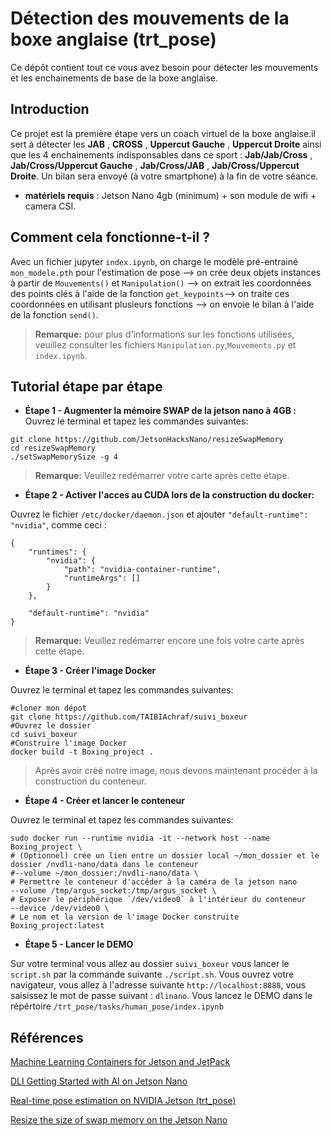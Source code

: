 # Détection des mouvements de la boxe anglaise (trt_pose)
Ce dépôt contient tout ce vous avez besoin pour détecter les mouvements et les enchainements de base de la boxe anglaise.

## Introduction
Ce projet est la première étape vers un coach virtuel de la boxe anglaise.il sert à détecter les **JAB** , **CROSS** , **Uppercut Gauche** , **Uppercut Droite** ainsi que les 4 enchainements indisponsables dans ce sport : **Jab/Jab/Cross** , **Jab/Cross/Uppercut Gauche** , **Jab/Cross/JAB** , **Jab/Cross/Uppercut Droite**. Un bilan sera envoyé (à votre smartphone) à la fin de votre séance. 
- **matériels requis** : Jetson Nano 4gb (minimum) + son module de wifi + camera CSI.
## Comment cela fonctionne-t-il ?
Avec un fichier jupyter `index.ipynb`, on charge le modèle pré-entrainé `mon_modele.pth` pour l'estimation de pose --> on crée deux objets instances à partir de `Mouvements()` et `Manipulation()` --> on extrait les coordonnées des points clés à l'aide de la fonction `get_keypoints`--> on traite ces coordonnées en utilisant plusieurs fonctions --> on envoie le bilan à l'aide de la fonction `send()`.
> **Remarque:** pour plus d'informations sur les fonctions utilisées, veuillez consulter les fichiers `Manipulation.py`,`Mouvements.py` et `index.ipynb`.

## Tutorial étape par étape
- **Étape 1 - Augmenter la mémoire SWAP de la jetson nano à 4GB :** 
Ouvrez le terminal et tapez les commandes suivantes:
```shell
git clone https://github.com/JetsonHacksNano/resizeSwapMemory
cd resizeSwapMemory
./setSwapMemorySize -g 4
```
> **Remarque:** Veuillez redémarrer votre carte après cette étape. 
- **Étape 2 - Activer l'acces au CUDA lors de la construction du docker:** 

Ouvrez le fichier `/etc/docker/daemon.json` et ajouter `"default-runtime": "nvidia"`, comme ceci :
```shell
{
    "runtimes": {
        "nvidia": {
            "path": "nvidia-container-runtime",
            "runtimeArgs": []
        }
    },

    "default-runtime": "nvidia"
}
```
> **Remarque:** Veuillez redémarrer encore une fois votre carte après cette étape. 

- **Étape 3 - Créer l'image Docker**

Ouvrez le terminal et tapez les commandes suivantes:
```shell
#cloner mon dépot
git clone https://github.com/TAIBIAchraf/suivi_boxeur
#Ouvrez le dossier 
cd suivi_boxeur
#Construire l'image Docker
docker build -t Boxing_project .
```
> Après avoir créé notre image, nous devons maintenant procéder à la construction du conteneur.

- **Étape 4 - Créer et lancer le conteneur**

Ouvrez le terminal et tapez les commandes suivantes: 
```shell
sudo docker run --runtime nvidia -it --network host --name Boxing_project \
# (Optionnel) crée un lien entre un dossier local ~/mon_dossier et le dossier /nvdli-nano/data dans le conteneur
#--volume ~/mon_dossier:/nvdli-nano/data \
# Permettre le conteneur d'accéder à la caméra de la jetson nano
--volume /tmp/argus_socket:/tmp/argus_socket \
# Exposer le périphérique `/dev/video0` à l'intérieur du conteneur
--device /dev/video0 \
# Le nom et la version de l'image Docker construite
Boxing_project:latest
```

- **Étape 5 - Lancer le DEMO**
 
 Sur votre terminal vous allez au dossier `suivi_boxeur` vous lancer le `script.sh` par la commande suivante `./script.sh`. Vous ouvrez votre navigateur, vous allez à l'adresse suivante `http://localhost:8888`, vous saisissez le mot de passe suivant : `dlinano`. Vous lancez le DEMO dans le répértoire `/trt_pose/tasks/human_pose/index.ipynb`

 ## Références
 
[Machine Learning Containers for Jetson and JetPack](https://github.com/dusty-nv/jetson-containers)

[DLI Getting Started with AI on Jetson Nano](https://catalog.ngc.nvidia.com/orgs/nvidia/teams/dli/containers/dli-nano-ai)

[Real-time pose estimation on NVIDIA Jetson (trt_pose)](https://github.com/NVIDIA-AI-IOT/trt_pose)

[Resize the size of swap memory on the Jetson Nano](https://github.com/JetsonHacksNano/resizeSwapMemory)








